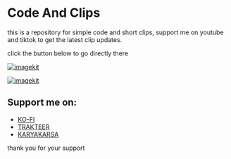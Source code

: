 # Code And Clips

this is a repository for simple code and short clips,
support me on youtube and tiktok to get the latest clip updates.

click the button below to go directly there

[![imagekit](https://ik.imagekit.io/anwarachilles/youtube.svg?updatedAt=1710358699284)](https://www.youtube.com/channel/UCpz7aWbNJ9roQmK6HgDwBjw)

[![imagekit](https://ik.imagekit.io/anwarachilles/tiktok.svg?updatedAt=1710358751684)](https://www.tiktok.com/@anwar_achilles)


## Support me on:
- [KO-FI](https://ko-fi.com/anwarachilles)
- [TRAKTEER](https://trakteer.id/anwarachilles/link)
- [KARYAKARSA](https://karyakarsa.com/anwarachilles)

thank you for your support